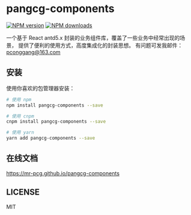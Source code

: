 # pangcg-components

[![NPM version](https://img.shields.io/npm/v/pangcg-components.svg?style=flat)](https://npmjs.org/package/pangcg-components)
[![NPM downloads](http://img.shields.io/npm/dm/pangcg-components.svg?style=flat)](https://npmjs.org/package/pangcg-components)

一个基于 React antd5.x 封装的业务组件库，覆盖了一些业务中经常出现的场景， 提供了便利的使用方式，高度集成化的封装思想。
有问题可发我邮件：pconggang@163.com

## 安装

使用你喜欢的包管理器安装：

```bash
# 使用 npm
npm install pangcg-components --save

# 使用 cnpm
cnpm install pangcg-components --save

# 使用 yarn
yarn add pangcg-components --save
```

## 在线文档

https://mr-pcg.github.io/pangcg-components

## LICENSE

MIT
